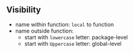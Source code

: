 ## Visibility
- name within function: `local` to function
- name outside function:
  - start with `lowercase` letter: package-level
  - start with `Uppercase` letter: global-level